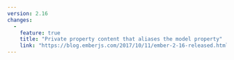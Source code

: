 ```yaml
---
version: 2.16
changes:
  - 
    feature: true
    title: "Private property content that aliases the model property"
    link: "https://blog.emberjs.com/2017/10/11/ember-2-16-released.html"
---
```

